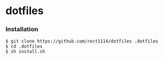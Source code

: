 # dotfiles

### Installation

```
$ git clone https://github.com/rect1114/dotfiles .dotfiles
$ cd .dotfiles
$ sh install.sh
```
